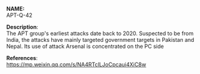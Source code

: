 **NAME:**  
APT-Q-42  
  
**Description**:   
The APT group's earliest attacks date back to 2020. Suspected to be from India, the attacks have mainly targeted government targets in Pakistan and Nepal. Its use of attack Arsenal is concentrated on the PC side

**References**:  
https://mp.weixin.qq.com/s/NA4RTclLJoCpcaui4XiC8w